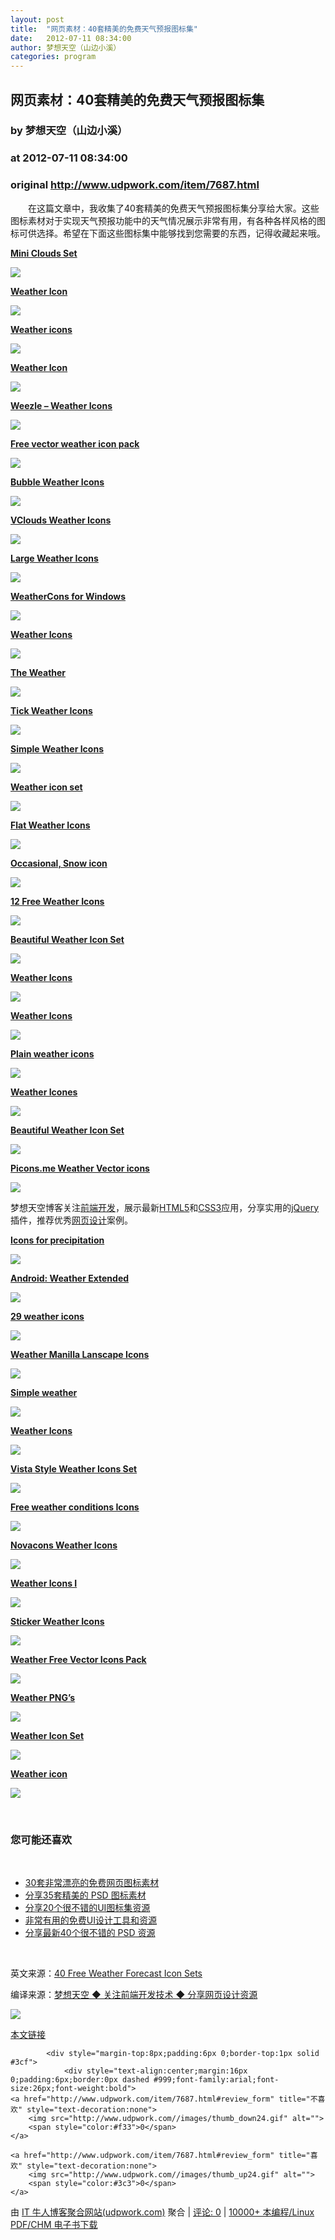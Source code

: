 ```yaml
---
layout: post
title:  "网页素材：40套精美的免费天气预报图标集"
date:   2012-07-11 08:34:00
author: 梦想天空（山边小溪）
categories: program
---
```


## 网页素材：40套精美的免费天气预报图标集
### by 梦想天空（山边小溪）
### at 2012-07-11 08:34:00
### original <http://www.udpwork.com/item/7687.html>

<p>　　在这篇文章中，我收集了40套精美的免费天气预报图标集分享给大家。这些图标素材对于实现天气预报功能中的天气情况展示非常有用，有各种各样风格的图标可供选择。希望在下面这些图标集中能够找到您需要的东西，记得收藏起来哦。</p>
<p><strong><a href="http://designmoo.com/3886/mini-clouds-set/">Mini Clouds Set</a></strong>
</p>
<p><a href="http://designmoo.com/3886/mini-clouds-set/"><img src="http://cdn.smashingapps.com/wp-content/uploads/2012/05/weathericonsets36.jpg"></a></p>
<p><strong><a href="http://kingyoart.deviantart.com/art/Weather-Icon-109841540">Weather Icon</a></strong>
</p>
<p><a href="http://kingyoart.deviantart.com/art/Weather-Icon-109841540"><img src="http://cdn.smashingapps.com/wp-content/uploads/2012/05/weathericonsets42.jpg"></a></p>
<p><strong><a href="http://centau.deviantart.com/art/Weather-icons-212290288">Weather icons</a></strong>
</p>
<p><a href="http://centau.deviantart.com/art/Weather-icons-212290288"><img src="http://cdn.smashingapps.com/wp-content/uploads/2012/05/weathericonsets40.jpg"></a></p>
<p><strong><a href="http://aipotudeng.deviantart.com/art/Weather-Icon-174370042">Weather Icon</a></strong>
</p>
<p><a href="http://aipotudeng.deviantart.com/art/Weather-Icon-174370042"><img src="http://cdn.smashingapps.com/wp-content/uploads/2012/05/weathericonsets38.jpg"></a></p>
<p><strong><a href="http://d3stroy.deviantart.com/art/Weezle-Weather-Icons-187306753">Weezle – Weather Icons</a></strong>
</p>
<p><a href="http://d3stroy.deviantart.com/art/Weezle-Weather-Icons-187306753"><img src="http://cdn.smashingapps.com/wp-content/uploads/2012/05/weathericonsets1.jpg"></a></p>
<p><strong><a href="http://garmahis.com/freebies/weather-icons-free-vector-weather-icon-pack/">Free vector weather icon pack</a></strong>
</p>
<p><a href="http://garmahis.com/freebies/weather-icons-free-vector-weather-icon-pack/"><img src="http://cdn.smashingapps.com/wp-content/uploads/2012/05/weathericonsets7.jpg"></a></p>
<p><strong><a href="http://www.enthropia.com/labs/graphics/bubble.php">Bubble Weather Icons</a></strong>
</p>
<p><a href="http://www.enthropia.com/labs/graphics/bubble.php"><img src="http://cdn.smashingapps.com/wp-content/uploads/2012/05/weathericonsets12.jpg"></a></p>
<p><strong><a href="http://vclouds.deviantart.com/art/VClouds-Weather-Icons-179152045">VClouds Weather Icons</a></strong>
</p>
<p><a href="http://vclouds.deviantart.com/art/VClouds-Weather-Icons-179152045"><img src="http://cdn.smashingapps.com/wp-content/uploads/2012/05/weathericonsets25.jpg"></a></p>
<p><strong><a href="http://tonoficons.deviantart.com/art/Large-Weather-Icons-279120340">Large Weather Icons</a></strong>
</p>
<p><a href="http://tonoficons.deviantart.com/art/Large-Weather-Icons-279120340"><img src="http://cdn.smashingapps.com/wp-content/uploads/2012/05/weathericonsets30.jpg"></a></p>
<p><strong><a href="http://mouserunner.deviantart.com/art/WeatherCons-for-Windows-39856580">WeatherCons for Windows</a></strong>
</p>
<p><a href="http://mouserunner.deviantart.com/art/WeatherCons-for-Windows-39856580"><img src="http://cdn.smashingapps.com/wp-content/uploads/2012/05/weathericonsets3.jpg"></a></p>
<p><strong><a href="http://kidaubis.deviantart.com/art/Weather-icons-by-kidaubis-96067476">Weather Icons</a></strong>
</p>
<p><a href="http://kidaubis.deviantart.com/art/Weather-icons-by-kidaubis-96067476"><img src="http://cdn.smashingapps.com/wp-content/uploads/2012/05/weathericonsets4.jpg"></a></p>
<p><strong><a href="http://monolistic.deviantart.com/art/The-Weather-31004443">The Weather</a></strong>
</p>
<p><a href="http://monolistic.deviantart.com/art/The-Weather-31004443"><img src="http://cdn.smashingapps.com/wp-content/uploads/2012/05/weathericonsets5.jpg"></a></p>
<p><strong><a href="http://123freeicons.com/tick-weather-icons">Tick Weather Icons</a></strong>
</p>
<p><a href="http://123freeicons.com/tick-weather-icons"><img src="http://cdn.smashingapps.com/wp-content/uploads/2012/05/weathericonsets6.jpg"></a></p>
<p><strong><a href="http://lavana.deviantart.com/art/Simple-Weather-Icons-23626765">Simple Weather Icons</a></strong>
</p>
<p><a href="http://lavana.deviantart.com/art/Simple-Weather-Icons-23626765"><img src="http://cdn.smashingapps.com/wp-content/uploads/2012/05/weathericonsets8.jpg"></a></p>
<p><strong><a href="http://umutavci.deviantart.com/art/weather-icon-set-165476034">Weather icon set</a></strong>
</p>
<p><a href="http://umutavci.deviantart.com/art/weather-icon-set-165476034"><img src="http://cdn.smashingapps.com/wp-content/uploads/2012/05/weathericonsets9.jpg"></a></p>
<p><strong><a href="http://lavana.deviantart.com/art/Flat-Weather-Icons-32021664">Flat Weather Icons</a></strong>
</p>
<p><a href="http://lavana.deviantart.com/art/Flat-Weather-Icons-32021664"><img src="http://cdn.smashingapps.com/wp-content/uploads/2012/05/weathericonsets10.jpg"></a></p>
<p><strong><a href="http://www.iconfinder.com/icondetails/47313/128/occasional_snow_icon">Occasional, Snow icon</a></strong>
</p>
<p><a href="http://www.iconfinder.com/icondetails/47313/128/occasional_snow_icon"><img src="http://cdn.smashingapps.com/wp-content/uploads/2012/05/weathericonsets11.jpg"></a></p>
<p><strong><a href="http://freepsdfiles.net/graphics/12-free-weather-icons/">12 Free Weather Icons</a></strong>
</p>
<p><a href="http://freepsdfiles.net/graphics/12-free-weather-icons/"><img src="http://cdn.smashingapps.com/wp-content/uploads/2012/05/weathericonsets13.jpg"></a></p>
<p><strong><a href="http://customicondesign.deviantart.com/art/Beautiful-Weather-Icon-Set-208760113">Beautiful Weather Icon Set</a></strong>
</p>
<p><a href="http://customicondesign.deviantart.com/art/Beautiful-Weather-Icon-Set-208760113"><img src="http://cdn.smashingapps.com/wp-content/uploads/2012/05/weathericonsets14.jpg"></a></p>
<p><strong><a href="http://designmoo.com/1359/weather-icons/">Weather Icons</a></strong>
</p>
<p><a href="http://designmoo.com/1359/weather-icons/"><img src="http://cdn.smashingapps.com/wp-content/uploads/2012/05/weathericonsets16.jpg"></a></p>
<p><strong><a href="http://fenixproductions.deviantart.com/art/Weather-Icons-113260153">Weather Icons</a></strong>
</p>
<p><a href="http://fenixproductions.deviantart.com/art/Weather-Icons-113260153"><img src="http://cdn.smashingapps.com/wp-content/uploads/2012/05/weathericonsets17.jpg"></a></p>
<p><strong><a href="http://merlinthered.deviantart.com/art/plain-weather-icons-157162192">Plain weather icons</a></strong>
</p>
<p><a href="http://merlinthered.deviantart.com/art/plain-weather-icons-157162192"><img src="http://cdn.smashingapps.com/wp-content/uploads/2012/05/weathericonsets18.jpg"></a></p>
<p><strong><a href="http://webodream.deviantart.com/art/Weather-Icones-252157748">Weather Icones</a></strong>
</p>
<p><a href="http://webodream.deviantart.com/art/Weather-Icones-252157748"><img src="http://cdn.smashingapps.com/wp-content/uploads/2012/05/weathericonsets20.jpg"></a></p>
<p><strong><a href="http://www.flickr.com/photos/customicondesign/6095375617/">Beautiful Weather Icon Set</a></strong>
</p>
<p><a href="http://www.flickr.com/photos/customicondesign/6095375617/"><img src="http://cdn.smashingapps.com/wp-content/uploads/2012/05/weathericonsets21.jpg"></a></p>
<p><strong><a href="http://www.flickr.com/photos/morphixstudio/5660690843/">Picons.me Weather Vector icons</a></strong>
</p>
<p><a href="http://www.flickr.com/photos/morphixstudio/5660690843/"><img src="http://cdn.smashingapps.com/wp-content/uploads/2012/05/weathericonsets22.jpg"></a></p>
<p>梦想天空博客关注<a href="http://www.cnblogs.com/lhb25/">前端开发</a>，展示最新<a href="http://www.cnblogs.com/lhb25/tag/HTML5/">HTML5</a>和<a href="http://www.cnblogs.com/lhb25/category/146075.html">CSS3</a>应用，分享实用的<a href="http://www.cnblogs.com/lhb25/category/277997.html">jQuery</a>插件，推荐优秀<a href="http://www.cnblogs.com/lhb25/category/279316.html">网页设计</a>案例。</p>
<p><strong><a href="http://www.flickr.com/photos/marcellnovak/6755596969/">Icons for precipitation</a></strong>
</p>
<p><a href="http://www.flickr.com/photos/marcellnovak/6755596969/"><img src="http://cdn.smashingapps.com/wp-content/uploads/2012/05/weathericonsets23.jpg"></a></p>
<p><strong><a href="http://bharathp666.deviantart.com/art/Android-Weather-Extended-191851717">Android: Weather Extended</a></strong>
</p>
<p><a href="http://bharathp666.deviantart.com/art/Android-Weather-Extended-191851717"><img src="http://cdn.smashingapps.com/wp-content/uploads/2012/05/weathericonsets24.jpg"></a></p>
<p><strong><a href="http://ikonko.deviantart.com/art/29-weather-icons-257277144">29 weather icons</a></strong>
</p>
<p><a href="http://ikonko.deviantart.com/art/29-weather-icons-257277144"><img src="http://cdn.smashingapps.com/wp-content/uploads/2012/05/weathericonsets26.jpg"></a></p>
<p><strong><a href="http://mohitg.deviantart.com/art/Weather-Manilla-Lanscape-Icons-150191107">Weather Manilla Lanscape Icons</a></strong>
</p>
<p><a href="http://mohitg.deviantart.com/art/Weather-Manilla-Lanscape-Icons-150191107"><img src="http://cdn.smashingapps.com/wp-content/uploads/2012/05/weathericonsets27.jpg"></a></p>
<p><strong><a href="http://bobbyperux.deviantart.com/art/simple-weather-75916774">Simple weather</a></strong>
</p>
<p><a href="http://bobbyperux.deviantart.com/art/simple-weather-75916774"><img src="http://cdn.smashingapps.com/wp-content/uploads/2012/05/weathericonsets28.jpg"></a></p>
<p><strong><a href="http://www.allvectors.com/weather-icons/">Weather Icons</a></strong>
</p>
<p><a href="http://www.allvectors.com/weather-icons/"><img src="http://cdn.smashingapps.com/wp-content/uploads/2012/05/weathericonsets29.jpg"></a></p>
<p><strong><a href="http://www.freeiconsdownload.com/Free_Downloads.asp?id=700">Vista Style Weather Icons Set</a></strong>
</p>
<p><a href="http://www.freeiconsdownload.com/Free_Downloads.asp?id=700"><img src="http://cdn.smashingapps.com/wp-content/uploads/2012/05/weathericonsets31.jpg"></a></p>
<p><strong><a href="http://www.freeiconsweb.com/Free-Downloads.asp?id=309">Free weather conditions Icons</a></strong>
</p>
<p><a href="http://www.freeiconsweb.com/Free-Downloads.asp?id=309"><img src="http://cdn.smashingapps.com/wp-content/uploads/2012/05/weathericonsets32.jpg"></a></p>
<p><strong><a href="http://digitalchet.deviantart.com/art/Novacons-Weather-Icons-13133337">Novacons Weather Icons</a></strong>
</p>
<p><a href="http://digitalchet.deviantart.com/art/Novacons-Weather-Icons-13133337"><img src="http://cdn.smashingapps.com/wp-content/uploads/2012/05/weathericonsets19.jpg"></a></p>
<p><strong><a href="http://d3stroy.deviantart.com/art/Weather-Icons-I-32934189">Weather Icons I</a></strong>
</p>
<p><a href="http://d3stroy.deviantart.com/art/Weather-Icons-I-32934189"><img src="http://cdn.smashingapps.com/wp-content/uploads/2012/05/weathericonsets33.jpg"></a></p>
<p><strong><a href="http://kortoik.deviantart.com/art/Sticker-Weather-Icons-78827487">Sticker Weather Icons</a></strong>
</p>
<p><a href="http://kortoik.deviantart.com/art/Sticker-Weather-Icons-78827487"><img src="http://cdn.smashingapps.com/wp-content/uploads/2012/05/weathericonsets34.jpg"></a></p>
<p><strong><a href="http://123freeicons.com/weather-free-vector-icons-pack">Weather Free Vector Icons Pack</a></strong>
</p>
<p><a href="http://123freeicons.com/weather-free-vector-icons-pack"><img src="http://cdn.smashingapps.com/wp-content/uploads/2012/05/weathericonsets35.jpg"></a></p>
<p><strong><a href="http://designmoo.com/13205/weather-pngs/">Weather PNG’s</a></strong>
</p>
<p><a href="http://designmoo.com/13205/weather-pngs/"><img src="http://cdn.smashingapps.com/wp-content/uploads/2012/05/weathericonsets37.jpg"></a></p>
<p><strong><a href="http://harwenzhang.deviantart.com/art/weather-110757031">Weather Icon Set</a></strong>
</p>
<p><a href="http://harwenzhang.deviantart.com/art/weather-110757031"><img src="http://cdn.smashingapps.com/wp-content/uploads/2012/05/weathericonsets39.jpg"></a></p>
<p><strong><a href="http://burningpark.deviantart.com/art/weather-icon-206429107">Weather icon</a></strong>
</p>
<p><a href="http://burningpark.deviantart.com/art/weather-icon-206429107"><img src="http://cdn.smashingapps.com/wp-content/uploads/2012/05/weathericonsets41.jpg"></a></p>
<p> </p>
<h3>您可能还喜欢</h3>
<p> </p>
<ul><li><a href="http://www.cnblogs.com/lhb25/archive/2012/04/20/30-amazing-collection-fresh-icons-pack.html">30套非常漂亮的免费网页图标素材</a></li>
<li><a href="http://www.cnblogs.com/lhb25/archive/2011/03/23/1990737.html">分享35套精美的 PSD 图标素材</a></li>
<li><a href="http://www.cnblogs.com/lhb25/archive/2011/05/15/2020206.html">分享20个很不错的UI图标集资源</a></li>
<li><a href="http://www.cnblogs.com/lhb25/archive/2011/05/17/2021541.html">非常有用的免费UI设计工具和资源</a></li>
<li><a href="http://www.cnblogs.com/lhb25/archive/2011/04/24/2016539.html">分享最新40个很不错的 PSD 资源</a></li>
</ul>
<p> </p>
<p>英文来源：<a href="http://www.smashingapps.com/2012/05/28/40-free-weather-collection-of-weather-forecast-icon-sets.html">40 Free Weather Forecast Icon Sets</a></p>
<p>编译来源：<a href="http://www.cnblogs.com/lhb25/">梦想天空 ◆ 关注前端开发技术 ◆ 分享网页设计资源</a></p>
<img src="http://www.cnblogs.com/lhb25/aggbug/2544694.html?type=1"><p><a href="http://www.cnblogs.com/lhb25/archive/2012/07/11/free-weather-collection-of-weather-forecast-icon-sets.html">本文链接</a></p>

			<div style="margin-top:8px;padding:6px 0;border-top:1px solid #3cf">
				<div style="text-align:center;margin:16px 0;padding:6px;border:0px dashed #999;font-family:arial;font-size:26px;font-weight:bold">
	<a href="http://www.udpwork.com/item/7687.html#review_form" title="不喜欢" style="text-decoration:none">
		<img src="http://www.udpwork.com//images/thumb_down24.gif" alt="">
		<span style="color:#f33">0</span>
	</a>
	   
	<a href="http://www.udpwork.com/item/7687.html#review_form" title="喜欢" style="text-decoration:none">
		<img src="http://www.udpwork.com//images/thumb_up24.gif" alt="">
		<span style="color:#3c3">0</span>
	</a>
</div>				<p>
					由 <a href="http://www.udpwork.com/">IT 牛人博客聚合网站(udpwork.com)</a> 聚合
					|
					<a href="http://www.udpwork.com/item/7687.html#reviews">评论: 0</a>
					|
					<a href="http://book.benegg.com/tag/%E7%BC%96%E7%A8%8B?from=udpwork-feed">10000+ 本编程/Linux PDF/CHM 电子书下载</a>
				</p>
			</div>